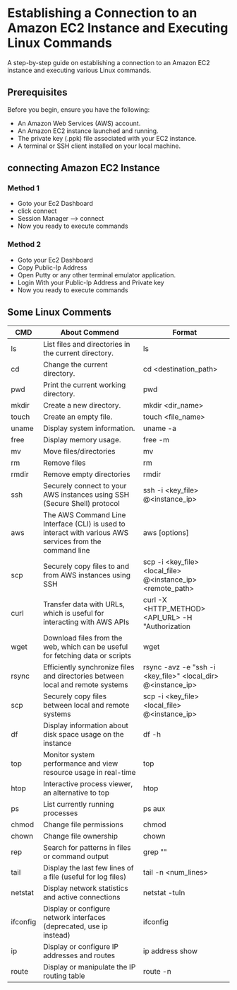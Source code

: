 # Establishing a Connection to an Amazon EC2 Instance and Executing Linux Commands

A step-by-step guide on establishing a connection to an Amazon EC2 instance and executing various Linux commands.

## Prerequisites

Before you begin, ensure you have the following:

- An Amazon Web Services (AWS) account.
- An Amazon EC2 instance launched and running.
- The private key (.ppk) file associated with your EC2 instance.
- A terminal or SSH client installed on your local machine.

## connecting Amazon EC2 Instance
### Method 1
- Goto your Ec2 Dashboard 
- click connect 
- Session Manager --> connect
- Now you ready to execute commands
### Method 2
- Goto your Ec2 Dashboard
- Copy Public-Ip Address
- Open Putty or any other terminal emulator application.
- Login With your Public-Ip Address and Private key
- Now you ready to execute commands
## Some Linux Comments
 |CMD	|About Commend| Format|
 |----|----|----|
 |ls| List files and directories in the current directory.|ls|
 |cd| Change the current directory.|cd <destination_path>|
 |pwd| Print the current working directory.|pwd|
 |mkdir| Create a new directory.|mkdir <dir_name>|
 |touch| Create an empty file.|touch <file_name>|
 |uname| Display system information.|uname -a|
 |free| Display memory usage.|free -m|
 |mv|Move files/directories|mv <source> <destination>|
 |rm|Remove files|rm <file>|
 |rmdir|Remove empty directories|rmdir <directory>|
 |ssh|Securely connect to your AWS instances using SSH (Secure Shell) protocol|ssh -i <key_file> <username>@<instance_ip>|
 |aws|The AWS Command Line Interface (CLI) is used to interact with various AWS services from the command line|aws <service> <command> [options]|
 |scp|Securely copy files to and from AWS instances using SSH |scp -i <key_file> <local_file> <username>@<instance_ip><remote_path>|
 |curl|Transfer data with URLs, which is useful for interacting with AWS APIs|curl -X <HTTP_METHOD> <API_URL> -H "Authorization|
 |wget|Download files from the web, which can be useful for fetching data or scripts|wget <url>|
 |rsync|Efficiently synchronize files and directories between local and remote systems|rsync -avz -e "ssh -i <key_file>" <local_dir> <username>@<instance_ip>|
 |scp|Securely copy files between local and remote systems|scp -i <key_file> <local_file> <username>@<instance_ip>|
 |df|Display information about disk space usage on the instance|df -h|
 |top|Monitor system performance and view resource usage in real-time|top|
 |htop|Interactive process viewer, an alternative to top|htop|
 |ps|List currently running processes|ps aux|
 |chmod|Change file permissions |chmod <permissions> <file>|
 |chown|Change file ownership|chown <user>|
 |rep|Search for patterns in files or command output|grep "<pattern>" <file>|
 |tail|Display the last few lines of a file (useful for log files)|tail -n <num_lines> <file>|
 |netstat|Display network statistics and active connections|netstat -tuln|
 |ifconfig|Display or configure network interfaces (deprecated, use ip instead)|ifconfig|
 |ip|Display or configure IP addresses and routes|ip address show|
 |route|Display or manipulate the IP routing table|route -n|
